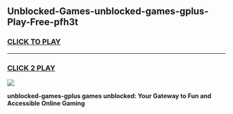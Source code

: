 
## Unblocked-Games-unblocked-games-gplus-Play-Free-pfh3t
<h3>
<a href="https://premium76.site?title=unblocked-games-gplus&ref=22A">CLICK TO PLAY</a></h3>
<hr>

<h3>
<a href="https://premium76.site?title=unblocked-games-gplus&ref=22A">CLICK 2 PLAY</a>
  
</h3>

<a href="https://premium76.site?title=unblocked-games-gplus&ref=22A"><img src="https://clearcache.store/games.png"></a>


**unblocked-games-gplus games unblocked: Your Gateway to Fun and Accessible Online Gaming**
